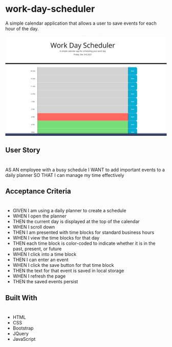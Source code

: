 # work-day-scheduler

A simple calendar application that allows a user to save events for each hour of the day.

![alt text](./assets/images/image.jpg)

## User Story

#

AS AN employee with a busy schedule
I WANT to add important events to a daily planner
SO THAT I can manage my time effectively

## Acceptance Criteria

#

- GIVEN I am using a daily planner to create a schedule
- WHEN I open the planner
- THEN the current day is displayed at the top of the calendar
- WHEN I scroll down
- THEN I am presented with time blocks for standard business hours
- WHEN I view the time blocks for that day
- THEN each time block is color-coded to indicate whether it is in the past, present, or future
- WHEN I click into a time block
- THEN I can enter an event
- WHEN I click the save button for that time block
- THEN the text for that event is saved in local storage
- WHEN I refresh the page
- THEN the saved events persist

## Built With

#

- HTML
- CSS
- Bootstrap
- JQuery
- JavaScript

